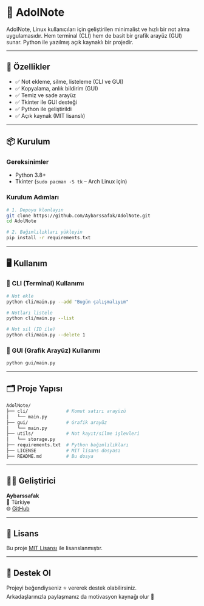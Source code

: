 # 📓 AdolNote

AdolNote, Linux kullanıcıları için geliştirilen minimalist ve hızlı bir not alma uygulamasıdır. 
Hem terminal (CLI) hem de basit bir grafik arayüz (GUI) sunar. 
Python ile yazılmış açık kaynaklı bir projedir.

---

## 🚀 Özellikler

- ✅ Not ekleme, silme, listeleme (CLI ve GUI)
- ✅ Kopyalama, anlık bildirim (GUI)
- ✅ Temiz ve sade arayüz
- ✅ Tkinter ile GUI desteği
- ✅ Python ile geliştirildi
- ✅ Açık kaynak (MIT lisanslı)

---

## 📦 Kurulum

### Gereksinimler

- Python 3.8+
- Tkinter (`sudo pacman -S tk` – Arch Linux için)

### Kurulum Adımları

```bash
# 1. Depoyu klonlayın
git clone https://github.com/Aybarssafak/AdolNote.git
cd AdolNote

# 2. Bağımlılıkları yükleyin
pip install -r requirements.txt
```

---

## 🖥️ Kullanım

### 🔸 CLI (Terminal) Kullanımı

```bash
# Not ekle
python cli/main.py --add "Bugün çalışmalıyım"

# Notları listele
python cli/main.py --list

# Not sil (ID ile)
python cli/main.py --delete 1
```

### 🔹 GUI (Grafik Arayüz) Kullanımı

```bash
python gui/main.py
```

---

## 🗂️ Proje Yapısı

```bash
AdolNote/
├── cli/              # Komut satırı arayüzü
│   └── main.py
├── gui/              # Grafik arayüz
│   └── main.py
├── utils/            # Not kayıt/silme işlevleri
│   └── storage.py
├── requirements.txt  # Python bağımlılıkları
├── LICENSE           # MIT lisans dosyası
├── README.md         # Bu dosya
```

---

## 🧑‍💻 Geliştirici

**Aybarssafak**  
📍 Türkiye  
🌐 [GitHub](https://github.com/Aybarssafak)

---

## 📄 Lisans

Bu proje [MIT Lisansı](LICENSE) ile lisanslanmıştır.

---

## 🌟 Destek Ol

Projeyi beğendiyseniz ⭐ vererek destek olabilirsiniz.  
Arkadaşlarınızla paylaşmanız da motivasyon kaynağı olur 🙌

